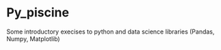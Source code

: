 # Py_piscine

Some introductory execises to python and data science libraries (Pandas, Numpy, Matplotlib)
